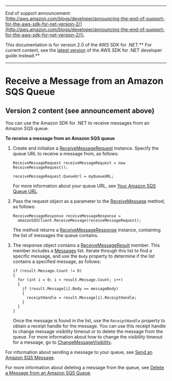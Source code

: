 --------

End of support announcement: [http://aws.amazon.com/blogs/developer/announcing-the-end-of-support-for-the-aws-sdk-for-net-version-2/](http://aws.amazon.com/blogs/developer/announcing-the-end-of-support-for-the-aws-sdk-for-net-version-2/)\.

This documentation is for version 2\.0 of the AWS SDK for \.NET\.** For current content, see the [latest version](https://docs.aws.amazon.com/sdk-for-net/latest/developer-guide/) of the AWS SDK for \.NET developer guide instead\.**

--------

# Receive a Message from an Amazon SQS Queue<a name="ReceiveMessage"></a>

## Version 2 content \(see announcement above\)<a name="w3aac13c25b7c15b3b1"></a>

You can use the Amazon SDK for \.NET to receive messages from an Amazon SQS queue\.

 **To receive a message from an Amazon SQS queue** 

1. Create and initialize a [ReceiveMessageRequest](https://docs.aws.amazon.com/sdkfornet/latest/apidocs/MSQSSQSReceiveMessageReceiveMessageRequestNET45.html) instance\. Specify the queue URL to receive a message from, as follows:

   ```
   ReceiveMessageRequest receiveMessageRequest = new ReceiveMessageRequest();
   
   receiveMessageRequest.QueueUrl = myQueueURL;
   ```

   For more information about your queue URL, see [Your Amazon SQS Queue URL](QueueURL.md#sqs-queue-url)\.

1. Pass the request object as a parameter to the [ReceiveMessage](https://docs.aws.amazon.com/sdkfornet/latest/apidocs/MSQSSQSReceiveMessageReceiveMessageRequestNET45.html) method, as follows:

   ```
   ReceiveMessageResponse receiveMessageResponse =
     amazonSQSClient.ReceiveMessage(receiveMessageRequest);
   ```

   The method returns a [ReceiveMessageResponse](https://docs.aws.amazon.com/sdkfornet/latest/apidocs/TSQSReceiveMessageResponseNET45.html) instance, containing the list of messages the queue contains\.

1. The response object contains a [ReceiveMessageResult](https://docs.aws.amazon.com/sdkfornet/latest/apidocs/TSQSReceiveMessageResultNET45.html) member\. This member includes a [Messages](https://docs.aws.amazon.com/sdkfornet/latest/apidocs/TSQSMessageNET45.html) list\. Iterate through this list to find a specific message, and use the `Body` property to determine if the list contains a specified message, as follows:

   ```
   if (result.Message.Count != 0)
   {
     for (int i = 0; i < result.Message.Count; i++)
     {
       if (result.Message[i].Body == messageBody)
       {
         receiptHandle = result.Message[i].ReceiptHandle;
       }
     }
   }
   ```

   Once the message is found in the list, use the `ReceiptHandle` property to obtain a receipt handle for the message\. You can use this receipt handle to change message visibility timeout or to delete the message from the queue\. For more information about how to change the visibility timeout for a message, go to [ChangeMessageVisibility](https://docs.aws.amazon.com/sdkfornet/latest/apidocs/TSQSChangeMessageVisibilityRequestNET45.html)\.

For information about sending a message to your queue, see [Send an Amazon SQS Message](SendMessage.md#send-sqs-message)\.

For more information about deleting a message from the queue, see [Delete a Message from an Amazon SQS Queue](DeleteMessage.md#delete-sqs-message)\.